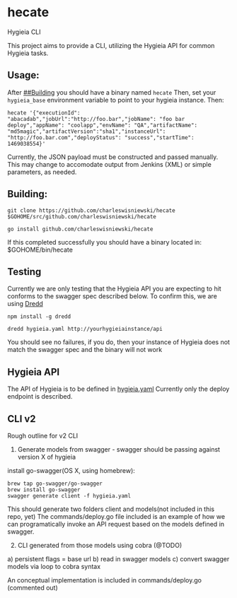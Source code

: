 # hecate
Hygieia CLI

This project aims to provide a CLI, utilizing the Hygieia API for common Hygieia tasks.

## Usage:
After [##Building](Building) you should have a binary named `hecate`
Then, set your `hygieia_base` environment variable to point to your hygieia instance.
Then:
```
hecate '{"executionId": "abacadab","jobUrl":"http://foo.bar","jobName": "foo bar deploy","appName": "coolapp","envName": "QA","artifactName": "md5magic","artifactVersion":"sha1","instanceUrl": "http://foo.bar.com","deployStatus": "success","startTime": 1469038554}'
```

Currently, the JSON payload must be constructed and passed manually. This may change to accomodate output from Jenkins (XML) or simple parameters, as needed.

## Building:

```
git clone https://github.com/charleswisniewski/hecate $GOHOME/src/github.com/charleswisniewski/hecate

go install github.com/charleswisniewski/hecate
```
If this completed successfully you should have a binary located in:
$GOHOME/bin/hecate

## Testing
Currently we are only testing that the Hygieia API you are expecting to hit conforms to the swagger spec described below. To confirm this, we are using [Dredd](https://github.com/apiaryio/dredd)

```
npm install -g dredd

dredd hygieia.yaml http://yourhygieiainstance/api
```

You should see no failures, if you do, then your instance of Hygieia does not match the swagger spec and the binary will not work

## Hygieia API
The API of Hygieia is to be defined in [hygieia.yaml](hygieia.yaml)
Currently only the deploy endpoint is described.



## CLI v2
Rough outline for v2 CLI

1. Generate models from swagger - swagger should be passing against version X of hygieia

install go-swagger(OS X, using homebrew):
```
brew tap go-swagger/go-swagger
brew install go-swagger
swagger generate client -f hygieia.yaml
```
This should generate two folders client and models(not included in this repo, yet)
The commands/deploy.go file included is an example of how we can programatically invoke an API request based on the models defined in swagger.

2. CLI generated from those models using cobra (@TODO)

  a) persistent flags = base url
  b) read in swagger models
  c) convert swagger models via loop to cobra syntax

An conceptual implementation is included in commands/deploy.go (commented out)
